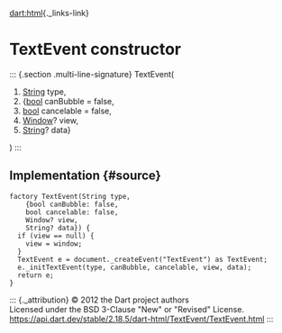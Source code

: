 [dart:html](../../dart-html/dart-html-library){._links-link}

TextEvent constructor
=====================

::: {.section .multi-line-signature}
TextEvent(

1.  [String](../../dart-core/string-class) type,
2.  {[bool](../../dart-core/bool-class) canBubble = false,
3.  [bool](../../dart-core/bool-class) cancelable = false,
4.  [Window](../window-class)? view,
5.  [String](../../dart-core/string-class)? data}

)
:::

Implementation {#source}
--------------

``` {.language-dart data-language="dart"}
factory TextEvent(String type,
    {bool canBubble: false,
    bool cancelable: false,
    Window? view,
    String? data}) {
  if (view == null) {
    view = window;
  }
  TextEvent e = document._createEvent("TextEvent") as TextEvent;
  e._initTextEvent(type, canBubble, cancelable, view, data);
  return e;
}
```

::: {._attribution}
© 2012 the Dart project authors\
Licensed under the BSD 3-Clause \"New\" or \"Revised\" License.\
<https://api.dart.dev/stable/2.18.5/dart-html/TextEvent/TextEvent.html>
:::
